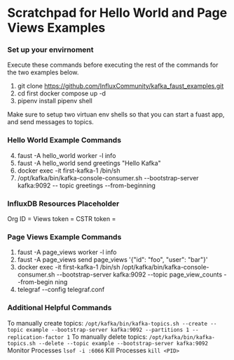 # Scratchpad for Hello World and Page Views Examples 

### Set up your envirnoment
Execute these commands before executing the rest of the commands for the two examples below.  
1. git clone https://github.com/InfluxCommunity/kafka_faust_examples.git
2. cd first 
   docker compose up -d
3. pipenv install
   pipenv shell

Make sure to setup two virtuan env shells so that you can start a fuast app, and send messages to topics. 

### Hello World Example Commands 
4. faust -A hello_world worker -l info
5. faust -A hello_world send greetings "Hello Kafka" 
6. docker exec -it first-kafka-1 /bin/sh
7. /opt/kafka/bin/kafka-console-consumer.sh --bootstrap-server kafka:9092 --
topic greetings --from-beginning

### InfluxDB Resources Placeholder
<!-- Use as a placeholder for your credintials  -->
Org ID = 
Views token = 
CSTR token = 

### Page Views Example Commands 
1. faust -A page_views  worker -l info
2. faust -A page_views send page_views '{"id": "foo", "user": "bar"}'
3. docker exec -it first-kafka-1 /bin/sh
   /opt/kafka/bin/kafka-console-consumer.sh --bootstrap-server kafka:9092 --topic page_view_counts --from-begin
ning
4. telegraf --config telegraf.conf

### Additional Helpful Commands 
To manually create topics: 
`/opt/kafka/bin/kafka-topics.sh --create --topic example --bootstrap-server kafka:9092 --partitions 1 --replication-factor 1`
To manually delete topics: 
`/opt/kafka/bin/kafka-topics.sh --delete --topic example --bootstrap-server kafka:9092`
Monitor Processes 
`lsof -i :6066`
Kill Processes 
`kill <PID>`

